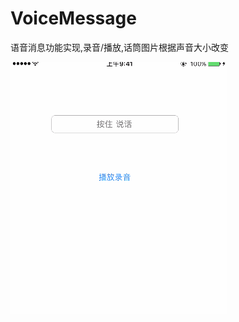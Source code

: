 # VoiceMessage
语音消息功能实现,录音/播放,话筒图片根据声音大小改变

 ![image](https://github.com/DYLAN-LWB/VoiceMessage/blob/master/record.gif)
